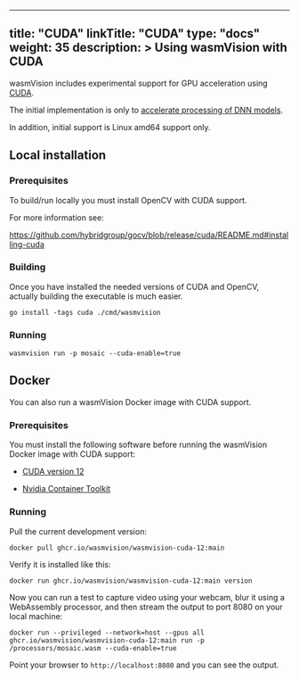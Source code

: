 
---
title: "CUDA"
linkTitle: "CUDA"
type: "docs"
weight: 35
description: >
  Using wasmVision with CUDA
---

wasmVision includes experimental support for GPU acceleration using [CUDA](https://en.wikipedia.org/wiki/CUDA).

The initial implementation is only to [accelerate processing of DNN models](https://github.com/opencv/opencv/wiki/Deep-Learning-in-OpenCV).

In addition, initial support is Linux amd64 support only.

## Local installation

### Prerequisites

To build/run locally you must install OpenCV with CUDA support.

For more information see:

https://github.com/hybridgroup/gocv/blob/release/cuda/README.md#installing-cuda

### Building

Once you have installed the needed versions of CUDA and OpenCV, actually building the executable is much easier.

```shell
go install -tags cuda ./cmd/wasmvision
```

### Running

```shell
wasmvision run -p mosaic --cuda-enable=true
```

## Docker

You can also run a wasmVision Docker image with CUDA support.

### Prerequisites

You must install the following software before running the wasmVision Docker image with CUDA support:

- [CUDA version 12](https://docs.nvidia.com/cuda/archive/12.6.0/cuda-installation-guide-linux/index.html)

- [Nvidia Container Toolkit](https://docs.nvidia.com/datacenter/cloud-native/container-toolkit/latest/install-guide.html) 

### Running

Pull the current development version:

```shell
docker pull ghcr.io/wasmvision/wasmvision-cuda-12:main
```

Verify it is installed like this:

```shell
docker run ghcr.io/wasmvision/wasmvision-cuda-12:main version
```

Now you can run a test to capture video using your webcam, blur it using a WebAssembly processor, and then stream the output to port 8080 on your local machine:

```shell
docker run --privileged --network=host --gpus all ghcr.io/wasmvision/wasmvision-cuda-12:main run -p /processors/mosaic.wasm --cuda-enable=true
```

Point your browser to `http://localhost:8080` and you can see the output.
